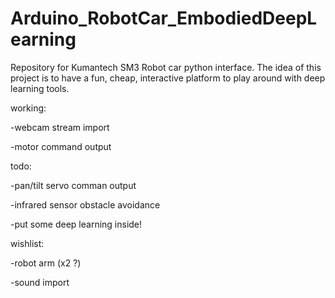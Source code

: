 # Arduino_RobotCar_EmbodiedDeepLearning

Repository for Kumantech SM3 Robot car python interface. The idea of this project is to have a fun, cheap, interactive platform to play around with deep learning tools. 

working: 

-webcam stream import 

-motor command output 


todo: 

-pan/tilt servo comman output 

-infrared sensor obstacle avoidance 

-put some deep learning inside! 


wishlist: 

-robot arm (x2 ?) 

-sound import 

